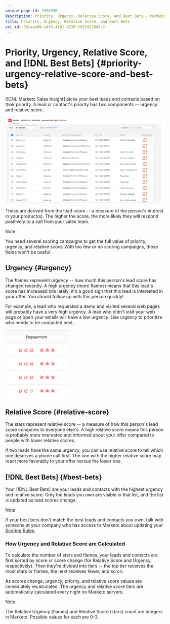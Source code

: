 ```yaml
---
unique-page-id: 2950396
description: Priority, Urgency, Relative Score, and Best Bets - Marketo Docs - Product Documentation
title: Priority, Urgency, Relative Score, and Best Bets
exl-id: 391aae00-e4f5-4fb1-8728-f5224276dfc2
---
```

# Priority, Urgency, Relative Score, and [!DNL Best Bets] {#priority-urgency-relative-score-and-best-bets}

[!DNL Marketo Sales Insight] picks your best leads and contacts based on their priority. A lead or contact's priority has two components -- urgency and relative score.

![](assets/priority-urgency-relative-score-and-best-bets-1.png)

These are derived from the lead score -- a measure of the person's interest in your product(s). The higher the score, the more likely they will respond positively to a call from your sales team.

>[!NOTE]
>
>You need several scoring campaigns to get the full value of priority, urgency, and relative score.  With too few or no scoring campaigns, these fields won't be useful.

## Urgency {#urgency}

The flames represent urgency -- how much this person's lead score has changed recently. A high urgency (more flames) means that this lead's score has increased lots lately; it's a good sign that this lead is interested in your offer. You should follow up with this person quickly!

For example, a lead who requested a demo and visited several web pages will probably have a very high urgency. A lead who didn't visit your web page or open your emails will have a low urgency. Use urgency to prioritize who needs to be contacted next.

![](assets/priority-urgency-relative-score-and-best-bets-2.png)

## Relative Score {#relative-score}

The stars represent relative score -- a measure of how this person's lead score compares to everyone else's. A high relative score means this person is probably more interested and informed about your offer compared to people with lower relative scores.

If two leads have the same urgency, you can use relative score to tell which one deserves a phone call first. The one with the higher relative score may react more favorably to your offer versus the lower one.

## [!DNL Best Bets] {#best-bets}

Your [!DNL Best Bets] are your leads and contacts with the highest urgency and relative score. Only the leads you own are visible in that list, and the list is updated as lead scores change.

>[!NOTE]
>
>If your best bets don't match the best leads and contacts you own, talk with someone at your company who has access to Marketo about updating your [Scoring Rules](/help/marketo/getting-started/quick-wins/simple-scoring.md).

### How Urgency and Relative Score are Calculated

To calculate the number of stars and flames, your leads and contacts are first sorted by score or score change (for Relative Score and Urgency, respectively). Then they're divided into tiers -- the top tier receives the most stars or flames, the next receives fewer, and so on.

As scores change, urgency, priority, and relative score values are immediately recalculated. The urgency and relative score tiers are automatically calculated every night on Marketo servers.

>[!NOTE]
>
>The Relative Urgency (flames) and Relative Score (stars) count are integers in Marketo. Possible values for each are 0-3.
